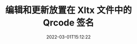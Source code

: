 ---
############################# Static ############################
layout: "auto-gen-signature"
date: 2022-03-01T15:12:22
draft: false
operation: Update
signaturetype: Qrcode
fileformat: Xltx
productName: Java
lang: zh
productCode: java
otherformats: pdf doc docx docm dot dotm dotx odt ott rtf xls xlsx xlsm xlsb csv ods ots xltx xltm ppt pptx pps ppsx odp otp potx potm pptm ppsm
breadcrumb: Put Qrcode signature on Xltx for Java

############################# Head ############################
head_title: "使用 Java 更新放置在 Xltx 文件中的 Qrcode 签名"
head_description: "在已签名的 Xltx 文档中使用简单易懂的 Java 代码进行 Qrcode 签名更新。"

############################# Header ############################
title: "编辑和更新放置在 Xltx 文件中的 Qrcode 签名"
description: "Java 的 API 提供了在 Xltx 文档中更新 Qrcode 签名的功能。使用几行 Java 代码快速轻松地更新 Xltx 文档中的电子签名。"
bg_image: "https://cms.admin.containerize.com/templates/aspose/App_Themes/V3/images/bg/header1.png"
bg_overlay: false
button:
    enable: true

############################# SubMenu ############################
submenu:
    enable: true

    left:
        img_alt: "GroupDocs.Signature for Java"
        image: "https://cms.admin.containerize.com/templates/groupdocs/images/product-logos/90x90-noborder/groupdocs-signature-java.png"
        product: "GroupDocs.Signature"
        platform: "Java"



############################# About ############################
about:
    enable: true
    title: "了解 GroupDocs.Signature for Java API 功能"
    content: |
        [GroupDocs.Signature for Java](https://products.groupdocs.com/signature/java/) API 功能包含大量使用电子签名处理按需文档格式的方法。支持广泛的电子签名，如文本、图像、数字证书、条形码、二维码、印章或元数据。客户可以在 PDF、MS Word 文档、MS Excel 工作簿、MS PowerPoint 演示文稿、Adobe Photoshop 文件和各种图像格式中添加、删除、编辑、验证或搜索数字签名。提供了许多有用的功能和设置。
    

############################# Steps ############################
steps:
    enable: true
    title_left: "如何更改 Xltx 文档中的 Qrcode 签名"
    content_left: |
        [GroupDocs.Signature for Java](https://products.groupdocs.com/signature/java/) 包括有用的功能，例如更新放置在 Xltx 文档中的 Qrcode 签名。无需额外代码即可更改签名功能。
        
        * 首先，创建 Signature 对象，将其作为构造函数参数路径传递到应该更新的文档。
        * 然后，实例化一个适当的特定签名对象并设置其标识符和需要更改的属性。
        * 最后，调用 Signature 的 Update 方法传递特定的签名对象。
        * 处理更新结果以通知您。

    title_right: "系统要求"
    content_right: |
        所有主要平台和操作系统都支持 GroupDocs.Signature for Java。在执行以下代码之前，请确保您的系统上安装了以下先决条件。

        * 操作系统：Microsoft Windows、Linux、MacOS
        * 开发环境：NetBeans, Intellij IDEA, Eclipse, etc.
        * Java runtime: J2SE 6.0 and above
        * 从 [Maven](https://repository.groupdocs.com/webapp/#/artifacts/browse/tree/General/repo/com/groupdocs/groupdocs-signature) 下载最新版本的 GroupDocs.Signature for Java
         
    code: |
        ```java    
                
        // Set up input Xltx file
        String filePath = "input.xltx";
        // Set up output file
        String outputFilePath = "output.xltx";

        // Instantiate Signature for input file
        Signature signature = new Signature(filePath);

        // Id of signature which is supposed to be updated
        // such Id might be got as a result of search operation
        String id = "eff64a14-dad9-47b0-88e5-2ee4e3604e71";

        // provide signature features to update
        // set up particular signature id
        QrCodeSignature signatureToUpdate = new QrCodeSignature(id);

        // specify signature width
        signatureToUpdate.setWidth(200);
        // specify signature height
        signatureToUpdate.setHeight(200);
        // set left position
        signatureToUpdate.setLeft(120);
        // set top position
        signatureToUpdate.setTop(160);

        // update signature
        Boolean updateResult = signature.update(outputFilePath, signatureToUpdate);

        // process updation result
        if (updateResult)
        {
                System.out.println("Signature was updated successfully!");
        }
        ```

############################# Demos ############################
demos:
    enable: true
    title: "使用 Qrcode 签名进行签名 Live Demo"
    content: |
       访问 [GroupDocs.Signature App](https://products.groupdocs.app/signature/family) 网站，立即为 Xltx 文件添加各种电子签名。          

############################# More Formats ############################
more_formats:
    enable: true
    title: "通过 Java 更新各种 Qrcode 签名"
    content: |
        "编辑以各种文档格式放置的数字签名。无需额外代码即可更新签名数据。"
    format: 
       
       
back_to_top:
    enable: true
---